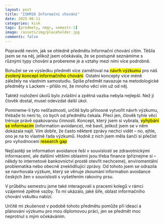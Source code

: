 ```yaml
---
layout: post
title: "ISKM10 Informační chování"
date: 2025-06-11
categories: kisk
tags: [predmety, nmgr, semestr-1]
image: /assets/img/placeholder.jpg
comments: false
---
```


<p>Popravdě nevím, jak se ohledně předmětu Informační chování cítím. Těšila jsem se na něj, jelikož jsem očekávala, že se postupně seznámíme s různými typy chování a probereme je a vztahy mezi nimi více podrobně. 

Bohužel se ve výsledku předmět více zaměřoval na <mark>návrh výzkumu</mark> pro náš <mark>zvolený koncept informačního chování</mark>. Ostatní koncepty více méně záležely na vlastním samostudiu. Spíše předmět navazuje na metodologické předměty s Lackem – přišlo mi, že mnoho věcí vím už od něj.</p>

<p>Taktéž rozložení úkolů bylo zvláštní a zpětná vazba nebyla nejlepší. Než ji člověk dostal, musel odevzdat další úkol.</p>

<p>Pomineme-li tyto nešťastnosti, určitě bylo přínosné vytvořit návrh výzkumu, třebaže to není to, co bych od předmětu čekala. Přeci jen, člověk tyhle věci trénuje právě opakovanou činností. Koncept, který jsem si vybrala, <mark>vyhýbání se informacím</mark> (information avoidance), mě bavil, jelikož jsem se v něm dokázala najít. Vím dobře, že často některé zprávy nechci vidět – no, ejhle, ono je na to vlastně řada výzkumů. Hodně z nich jsem měla šanči si přečíst pro vyhodnocení <mark>research gap</mark></p>

<p>Nejčastěji se information avoidance řeší v souvislosti se zdravotnickými informacemi, ale dalšími většími oblastmi jsou třeba finance (přiznejme si – někdy to internetové bankovnictví prostě otevřít nechceme), enviromentální problematika nebo obecně zneklidňující zprávy. Od tohoto jsem se odrazila se navrhovala výzkum, který se věnuje zkoumání information avoidance českých žen v souvislosti s vyšetřením rakoviny prsu.</p>

<p>V průběhu semestru jsme také interagovali s pracemi kolegů v rámci vzájemné zpětné vazby. To mi ukázalo, jaké šíře, oblast informačního chování vskutku nabízí.</p>

<p>Určitě mi zkušenost v podobě tohoto předmětu pomůže při ideaci a plánování výzkumu pro mou diplomovou práci, jen se předmět moc neprotnul s mým očekáváním.</p>